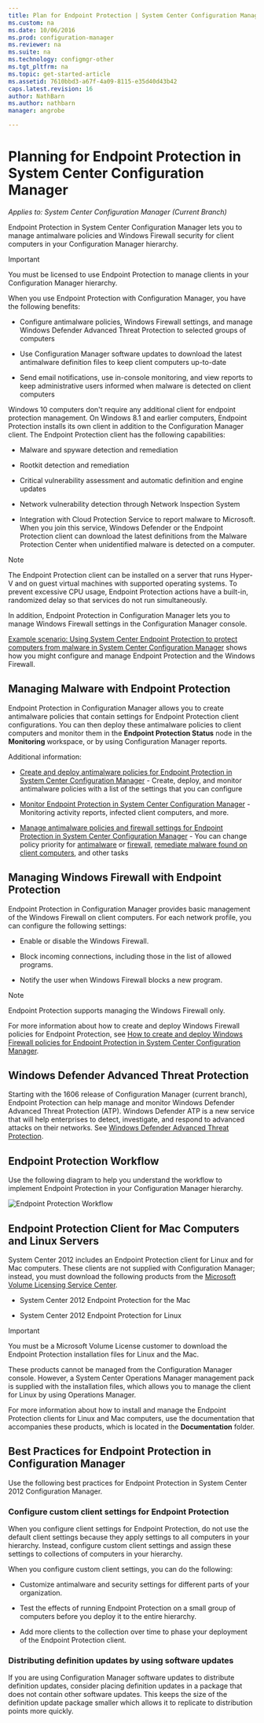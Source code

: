```yaml
---
title: Plan for Endpoint Protection | System Center Configuration Manager
ms.custom: na
ms.date: 10/06/2016
ms.prod: configuration-manager
ms.reviewer: na
ms.suite: na
ms.technology: configmgr-other
ms.tgt_pltfrm: na
ms.topic: get-started-article
ms.assetid: 7610bbd3-a67f-4a09-8115-e35d40d43b42
caps.latest.revision: 16
author: NathBarnms.author: nathbarn
manager: angrobe

---
```

# Planning for Endpoint Protection in System Center Configuration Manager*Applies to: System Center Configuration Manager (Current Branch)*

Endpoint Protection in System Center Configuration Manager lets you to manage antimalware policies and Windows Firewall security for client computers in your Configuration Manager hierarchy.  

> [!IMPORTANT]  
>  You must be licensed to use Endpoint Protection to manage clients in your Configuration Manager hierarchy.  

When you use Endpoint Protection with Configuration Manager, you have the following benefits:  

-   Configure antimalware policies, Windows Firewall settings, and manage Windows Defender Advanced Threat Protection to selected groups of computers  

-   Use Configuration Manager software updates to download the latest antimalware definition files to keep client computers up-to-date  

-   Send email notifications, use in-console monitoring, and view reports to keep administrative users informed when malware is detected on client computers  

Windows 10 computers don't require any additional client for endpoint protection management. On Windows 8.1 and earlier computers, Endpoint Protection installs its own client in addition to the Configuration Manager client. The Endpoint Protection client has the following capabilities:  

-   Malware and spyware detection and remediation  

-   Rootkit detection and remediation  

-   Critical vulnerability assessment and automatic definition and engine updates  

-   Network vulnerability detection through Network Inspection System  

-   Integration with Cloud Protection Service to report malware to Microsoft. When you join this service, Windows Defender or the Endpoint Protection client can download the latest definitions from the Malware Protection Center when unidentified malware is detected on a computer.  

> [!NOTE]  
>  The Endpoint Protection client can be installed on a server that runs Hyper-V and on guest virtual machines with supported operating systems. To prevent excessive CPU usage, Endpoint Protection actions have a built-in, randomized delay so that services do not run simultaneously.  

  In addition, Endpoint Protection in Configuration Manager lets you to manage Windows Firewall settings in the Configuration Manager console.  

 [Example scenario: Using System Center Endpoint Protection to protect computers from malware in System Center Configuration Manager](../deploy-use/scenarios-endpoint-protection.md) shows how you might configure and manage Endpoint Protection and the Windows Firewall.  

## Managing Malware with Endpoint Protection  

Endpoint Protection in Configuration Manager allows you to create antimalware policies that contain settings for Endpoint Protection client configurations. You can then deploy these antimalware policies to client computers and monitor them in the **Endpoint Protection Status** node in the **Monitoring** workspace, or by using Configuration Manager reports.  

 Additional information:  

-   [Create and deploy antimalware policies for Endpoint Protection in System Center Configuration Manager](../deploy-use/endpoint-antimalware-policies.md) - Create, deploy, and monitor antimalware policies with a list of the settings that you can configure  

-   [Monitor Endpoint Protection in System Center Configuration Manager](../deploy-use/monitor-endpoint-protection.md) - Monitoring activity reports, infected client computers, and more.   

-   [Manage antimalware policies and firewall settings for Endpoint Protection in System Center Configuration Manager](../deploy-use/endpoint-antimalware-firewall.md) - You can change policy priority for [antimalware](../deploy-use/endpoint-antimalware-firewall.md#manage-antimalware-policies) or [firewall](../deploy-use/endpoint-antimalware-firewall.md#manage-windows-firewall-policies), [remediate malware found on client computers](../deploy-use/endpoint-antimalware-firewall.md#remediate-detected-malware), and other tasks

## Managing Windows Firewall with Endpoint Protection  
 Endpoint Protection in Configuration Manager provides basic management of the Windows Firewall on client computers. For each network profile, you can configure the following settings:  

-   Enable or disable the Windows Firewall.  

-   Block incoming connections, including those in the list of allowed programs.  

-   Notify the user when Windows Firewall blocks a new program.  

> [!NOTE]  
>  Endpoint Protection supports managing the Windows Firewall only.  

  For more information about how to create and deploy Windows Firewall policies for Endpoint Protection, see [How to create and deploy Windows Firewall policies for Endpoint Protection in System Center Configuration Manager](../deploy-use/create-windows-firewall-policies.md).  

## Windows Defender Advanced Threat Protection

Starting with the 1606 release of Configuration Manager (current branch), Endpoint Protection can help manage and monitor Windows Defender Advanced Threat Protection (ATP). Windows Defender ATP is a new service that will help enterprises to detect, investigate, and respond to advanced attacks on their networks. See [Windows Defender Advanced Threat Protection](../deploy-use/windows-defender-advanced-threat-protection.md).

## Endpoint Protection Workflow  
 Use the following diagram to help you understand the workflow to implement Endpoint Protection in your Configuration Manager hierarchy.  

 ![Endpoint Protection Workflow](../media/Endpoint-Protection-Workflow.gif)

## Endpoint Protection Client for Mac Computers and Linux Servers  
 System Center 2012 includes an Endpoint Protection client for Linux and for Mac computers. These clients are not supplied with Configuration Manager; instead, you must download the following products from the [Microsoft Volume Licensing Service Center](https://www.microsoft.com/licensing/servicecenter/default.aspx).  

-   System Center 2012 Endpoint Protection for the Mac  

-   System Center 2012 Endpoint Protection for Linux  

> [!IMPORTANT]  
>  You must be a Microsoft Volume License customer to download the Endpoint Protection installation files for Linux and the Mac.  

 These products cannot be managed from the Configuration Manager console. However, a System Center Operations Manager management pack is supplied with the installation files, which allows you to manage the client for Linux by using Operations Manager.  

 For more information about how to install and manage the Endpoint Protection clients for Linux and Mac computers, use the documentation that accompanies these products, which is located in the **Documentation** folder.

## Best Practices for Endpoint Protection in Configuration Manager  
 Use the following best practices for Endpoint Protection in System Center 2012 Configuration Manager.  

### Configure custom client settings for Endpoint Protection  
 When you configure client settings for Endpoint Protection, do not use the default client settings because they apply settings to all computers in your hierarchy. Instead, configure custom client settings and assign these settings to collections of computers in your hierarchy.  

 When you configure custom client settings, you can do the following:  

-   Customize antimalware and security settings for different parts of your organization.  

-   Test the effects of running Endpoint Protection on a small group of computers before you deploy it to the entire hierarchy.  

-   Add more clients to the collection over time to phase your deployment of the Endpoint Protection client.  

### Distributing definition updates by using software updates  
 If you are using Configuration Manager software updates to distribute definition updates, consider placing definition updates in a package that does not contain other software updates. This keeps the size of the definition update package smaller which allows it to replicate to distribution points more quickly.
